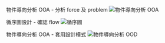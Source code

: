 物件導向分析 OOA - 分析 force 及 problem
![物件導向分析 OOA](https://github.com/user-attachments/assets/675d7e1b-1bd0-4e46-a411-6cc717a889a5)

循序圖設計 - 確認 flow
![循序圖](https://github.com/user-attachments/assets/3c8032a7-3f86-40ab-b64d-29a12aaf6952)

物件導向分析 OOA - 套用設計模式
![物件導向分析 OOD](https://github.com/user-attachments/assets/d4d63e20-94db-4ffe-84fd-4e3f58caace8)
